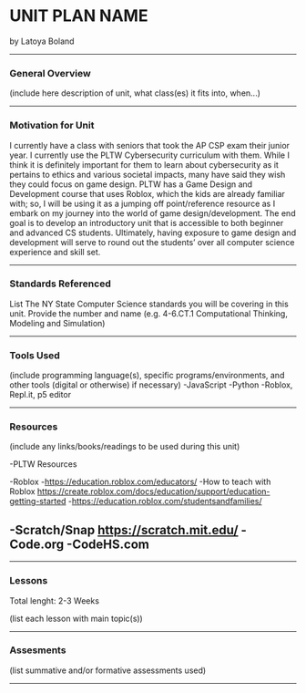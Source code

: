 # UNIT PLAN NAME
by Latoya Boland

-----

### General Overview
(include here description of unit, what class(es) it fits into, when...)

---

### Motivation for Unit

I currently have a class with seniors that took the AP CSP exam their junior year. I currently use the PLTW Cybersecurity curriculum with them. While I think it is definitely important for them to learn about cybersecurity as it pertains to ethics and various societal impacts, many have said they wish they could focus on game design. PLTW has a Game Design and Development course that uses Roblox, which the kids are already familiar with; so, I will be using it as a jumping off point/reference resource as I embark on my journey into the world of game design/development.  The end goal is to develop an introductory unit that is accessible to both beginner and advanced CS students.  Ultimately, having exposure to game design and development will serve to round out the students’ over all computer science experience and skill set.

---

### Standards Referenced
List The NY State Computer Science standards you will be covering in this unit. Provide the number and name (e.g. 4-6.CT.1 Computational Thinking, Modeling and Simulation)

---

### Tools Used
(include programming language(s), specific programs/environments, and other tools (digital or otherwise) if necessary)
-JavaScript
-Python
-Roblox, Repl.it, p5 editor

---

### Resources
(include any links/books/readings to be used during this unit)

-PLTW Resources
  
-Roblox
  -https://education.roblox.com/educators/
  -How to teach with Roblox https://create.roblox.com/docs/education/support/education-getting-started
  -https://education.roblox.com/studentsandfamilies/
  
-Scratch/Snap https://scratch.mit.edu/
-Code.org
-CodeHS.com
-

---

### Lessons
Total lenght: 2-3 Weeks

(list each lesson with main topic(s))

---

### Assesments
(list summative and/or formative assessments used)

---
